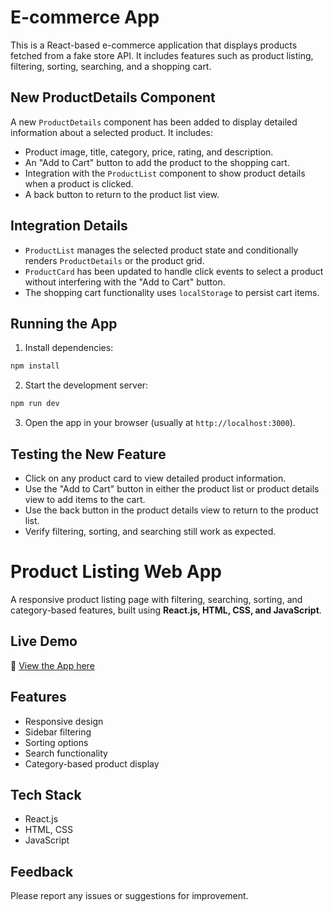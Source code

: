 # E-commerce App

This is a React-based e-commerce application that displays products fetched from a fake store API. It includes features such as product listing, filtering, sorting, searching, and a shopping cart.

## New ProductDetails Component

A new `ProductDetails` component has been added to display detailed information about a selected product. It includes:

- Product image, title, category, price, rating, and description.
- An "Add to Cart" button to add the product to the shopping cart.
- Integration with the `ProductList` component to show product details when a product is clicked.
- A back button to return to the product list view.

## Integration Details

- `ProductList` manages the selected product state and conditionally renders `ProductDetails` or the product grid.
- `ProductCard` has been updated to handle click events to select a product without interfering with the "Add to Cart" button.
- The shopping cart functionality uses `localStorage` to persist cart items.

## Running the App

1. Install dependencies:

```bash
npm install
```

2. Start the development server:

```bash
npm run dev
```

3. Open the app in your browser (usually at `http://localhost:3000`).

## Testing the New Feature

- Click on any product card to view detailed product information.
- Use the "Add to Cart" button in either the product list or product details view to add items to the cart.
- Use the back button in the product details view to return to the product list.
- Verify filtering, sorting, and searching still work as expected.

# Product Listing Web App

A responsive product listing page with filtering, searching, sorting, and category-based features, built using **React.js, HTML, CSS, and JavaScript**.

## Live Demo  
🔗 [View the App here](https://productlist-brown.vercel.app/)

## Features
- Responsive design
- Sidebar filtering
- Sorting options
- Search functionality
- Category-based product display

## Tech Stack
- React.js
- HTML, CSS
- JavaScript


## Feedback

Please report any issues or suggestions for improvement.

